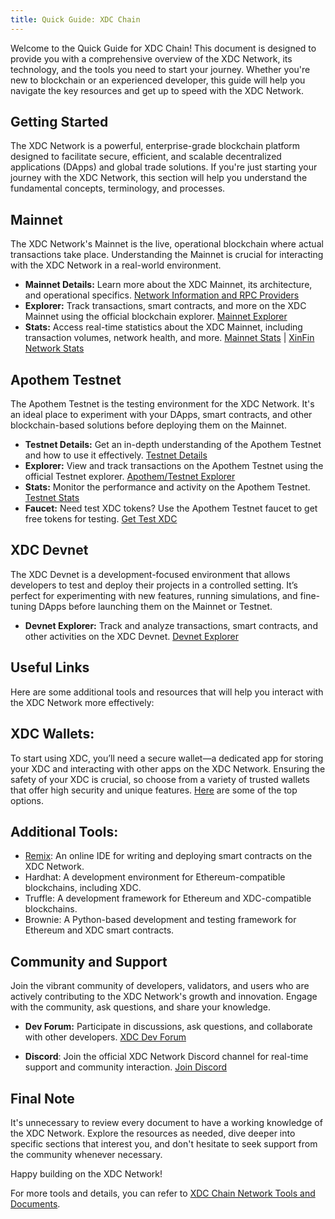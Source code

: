 ```yaml
---
title: Quick Guide: XDC Chain
---
```


Welcome to the Quick Guide for XDC Chain! This document is designed to provide you with a comprehensive overview of the XDC Network, its technology, and the tools you need to start your journey. Whether you're new to blockchain or an experienced developer, this guide will help you navigate the key resources and get up to speed with the XDC Network.

## Getting Started

The XDC Network is a powerful, enterprise-grade blockchain platform designed to facilitate secure, efficient, and scalable decentralized applications (DApps) and global trade solutions. If you're just starting your journey with the XDC Network, this section will help you understand the fundamental concepts, terminology, and processes.

## Mainnet

The XDC Network's Mainnet is the live, operational blockchain where actual transactions take place. Understanding the Mainnet is crucial for interacting with the XDC Network in a real-world environment.

- **Mainnet Details:** Learn more about the XDC Mainnet, its architecture, and operational specifics. [Network Information and RPC Providers](./rpc.md)
- **Explorer:** Track transactions, smart contracts, and more on the XDC Mainnet using the official blockchain explorer. [Mainnet Explorer](https://xdcscan.io/)
- **Stats:** Access real-time statistics about the XDC Mainnet, including transaction volumes, network health, and more. [Mainnet Stats](https://stats.xdc.org/) | [XinFin Network Stats](https://xinfin.network/#stats)

## Apothem Testnet

The Apothem Testnet is the testing environment for the XDC Network. It's an ideal place to experiment with your DApps, smart contracts, and other blockchain-based solutions before deploying them on the Mainnet.

- **Testnet Details:** Get an in-depth understanding of the Apothem Testnet and how to use it effectively. [Testnet Details](./rpc.md)
- **Explorer:** View and track transactions on the Apothem Testnet using the official Testnet explorer. [Apothem/Testnet Explorer](https://apothem.xdcscan.io/)
- **Stats:** Monitor the performance and activity on the Apothem Testnet. [Testnet Stats](https://apothem.network/#stats)
- **Faucet:** Need test XDC tokens? Use the Apothem Testnet faucet to get free tokens for testing. [Get Test XDC](https://faucet.blocksscan.io/)

## XDC Devnet
The XDC Devnet is a development-focused environment that allows developers to test and deploy their projects in a controlled setting. It’s perfect for experimenting with new features, running simulations, and fine-tuning DApps before launching them on the Mainnet or Testnet.

- **Devnet Explorer:** Track and analyze transactions, smart contracts, and other activities on the XDC Devnet. [Devnet Explorer](https://devnet.xdcscan.io/)

## Useful Links
Here are some additional tools and resources that will help you interact with the XDC Network more effectively:

## XDC Wallets:

To start using XDC, you’ll need a secure wallet—a dedicated app for storing your XDC and interacting with other apps on the XDC Network. Ensuring the safety of your XDC is crucial, so choose from a variety of trusted wallets that offer high security and unique features. [Here](https://xinfin.org/wallets) are some of the top options.

## Additional Tools:

- [Remix](https://remix.xinfin.network/): An online IDE for writing and deploying smart contracts on the XDC Network.
- Hardhat: A development environment for Ethereum-compatible blockchains, including XDC.
- Truffle: A development framework for Ethereum and XDC-compatible blockchains.
- Brownie: A Python-based development and testing framework for Ethereum and XDC smart contracts.

## Community and Support
Join the vibrant community of developers, validators, and users who are actively contributing to the XDC Network's growth and innovation. Engage with the community, ask questions, and share your knowledge.

- **Dev Forum:** 
Participate in discussions, ask questions, and collaborate with other developers. [XDC Dev Forum](https://www.xdc.dev/)

- **Discord**: 
Join the official XDC Network Discord channel for real-time support and community interaction. [Join Discord](https://discord.gg/Yc4R2meFda)

## Final Note
It's unnecessary to review every document to have a working knowledge of the XDC Network. Explore the resources as needed, dive deeper into specific sections that interest you, and don't hesitate to seek support from the community whenever necessary.

Happy building on the XDC Network!

For more tools and details, you can refer to [XDC Chain Network Tools and Documents](https://xinfin.org/quick-tools-guide).